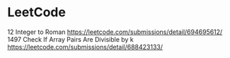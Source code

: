 # LeetCode

12 Integer to Roman https://leetcode.com/submissions/detail/694695612/
1497 Check If Array Pairs Are Divisible by k  https://leetcode.com/submissions/detail/688423133/

